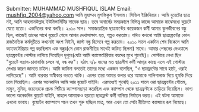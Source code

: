 Submitter: MUHAMMAD MUSHFIQUL ISLAM
Email: mushfiq_2004@yahoo.com
আমি মুহাম্মদ মুশফিকুল ইসলাম। সিভিল ইঞ্জিনিয়ার। আমি বুয়েটের ছাত্র নই, আমি আহসানউল্লাহ ইউনিভার্সিটির সাবেক ছাত্র। তবে অনার্সের সময়কালে বিভিন্ন কাজে আমাকে মাঝেমধ্যে বুয়েটে যেতে হতো। একদিনের কথা বলছি। ২০১০ সাল। সমাজতান্ত্রিক ছাত্রফন্টের কয়েকজন কর্মী আমার স্কুলজীবনের বন্ধু ছিল, কাজেই তাদের সাথে বুয়েটে গেলে আমার দেখাসাক্ষাৎ হত, গল্পও করতাম। যদিও কখনো আমি ছাত্রফ্রেন্টের কোন রাজনৈতিক কর্মসূচীতে কখনোই অংশ নিইনি, জাস্ট বন্ধু হিসেবে গল্প করতাম। ২০১০ সালে একদিন শেষ বিকেলে আমি ক্যাফেটেরিয়ায় গল্প করছিলাম এক বন্ধুর(সে কোন রাজনীতির সাথেই জড়িত ছিলনা) সাথে। আমার পেছনের দেওয়ালে ছাত্রফ্রন্টের পোস্টার লাগিয়ে গিয়েছিল দুপুরে(যেটা আমি ক্যাফেটেরিয়ার বয়দের মুখে শুনেছি)। পোস্টারে লেখা ছিল "বুয়েটে সন্ত্রাস-চাদাবাজি চলবে না, বন্ধ কর"। হঠাৎ ৭/৮ জনের মত ছাত্রলীগ কর্মী আমা্র কাছে এসে এই পোস্টার লেখার কারণ জানতে চাইল। আমি জানিনা বলতেই তাদের মধ্যে একজন বলেছিল, "ও ছাত্রফ্রন্টের সাথে হাটে, ওরাই লাগিয়েছে"। আমি বারবার অস্বীকার করতে থাকি। এরপর তারা আমার কলার ধরে আমাকে গালিগালাজ দিয়ে হুমকি দিয়ে চলে গিয়েছিল। এরপর অনেকদিন আমি আর বুয়েটে যাইনি। এরমধ্যেই শুনেছি ২০১১ সালে ওরা ছাত্রফ্রন্টের গৌতম, মামুন, মুনিম, জয়দেরকে প্রচন্ড পিটিয়ে ক্যাম্পাসছাড়া করেছিল এবং ক্যাম্পাস থেকে ছাত্রফ্রন্টকে তাড়িয়ে দিয়েছিল। ভাগ্য ভালো অনেকদিন বুয়েটে যাইনি, নাহলে আমাকেও হয়তো ছাত্রফ্রন্ট কর্মী বানিয়ে নির্যাতন করত। এই ঘটনা আমাকে এখনো ভাবায়। বুয়েটের ক্যাম্পাসে পচন তখন শুরু হচ্ছিল মাত্র, আর এখন তো সেটা রীতিমত ক্যান্সারে রূপ নিয়েছে।